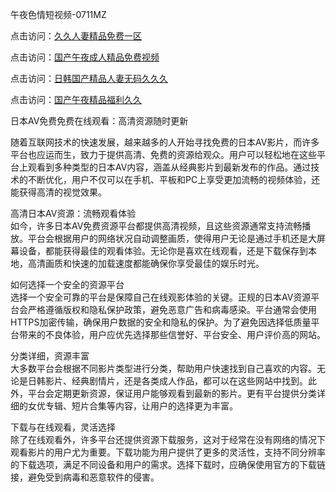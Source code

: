 午夜色情短视频-0711MZ  

点击访问：<a href="https://heiliaowzu4ur.pages.dev">久久人妻精品免费一区</a>  

点击访问：<a href="https://heiliaozj3tjd.pages.dev">国产午夜成人精品免费视频</a>  

点击访问：<a href="https://heiliaoe8ajia.pages.dev">日韩国产精品人妻无码久久久</a>  

点击访问：<a href="https://heiliaoxqkkct.pages.dev">国产午夜精品福利久久</a>  

日本AV免费免费在线观看：高清资源随时更新  

随着互联网技术的快速发展，越来越多的人开始寻找免费的日本AV影片，而许多平台也应运而生，致力于提供高清、免费的资源给观众。用户可以轻松地在这些平台上观看到多种类型的日本AV内容，涵盖从经典影片到最新发布的作品。通过技术的不断优化，用户不仅可以在手机、平板和PC上享受更加流畅的视频体验，还能获得高清的视觉效果。  

高清日本AV资源：流畅观看体验  
如今，许多日本AV免费资源平台都提供高清视频，且这些资源通常支持流畅播放。平台会根据用户的网络状况自动调整画质，使得用户无论是通过手机还是大屏幕设备，都能获得最佳的观看体验。无论你是喜欢在线观看，还是下载保存到本地，高清画质和快速的加载速度都能确保你享受最佳的娱乐时光。  

如何选择一个安全的资源平台  
选择一个安全可靠的平台是保障自己在线观影体验的关键。正规的日本AV资源平台会严格遵循版权和隐私保护政策，避免恶意广告和病毒感染。平台通常会使用HTTPS加密传输，确保用户数据的安全和隐私的保护。为了避免因选择低质量平台带来的不良体验，用户应优先选择那些信誉好、平台安全、用户评价高的网站。  

分类详细，资源丰富  
大多数平台会根据不同影片类型进行分类，帮助用户快速找到自己喜欢的内容。无论是日韩影片、经典剧情片，还是各类成人作品，都可以在这些网站中找到。此外，平台会定期更新资源，保证用户能够观看到最新的影片。更有平台提供分类详细的女优专辑、短片合集等内容，让用户的选择更为丰富。  

下载与在线观看，灵活选择  
除了在线观看外，许多平台还提供资源下载服务，这对于经常在没有网络的情况下观看影片的用户尤为重要。下载功能为用户提供了更多的灵活性，支持不同分辨率的下载选项，满足不同设备和用户的需求。选择下载时，应确保使用官方的下载链接，避免受到病毒和恶意软件的侵害。  


<span style="display:none;">[Canonical link]( )</span>
